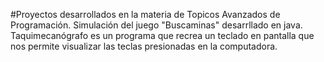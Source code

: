 #Proyectos desarrollados en la materia de Topicos Avanzados de Programación.
Simulación del juego "Buscaminas" desarrllado en java.
Taquimecanógrafo es un programa que recrea un teclado en pantalla que nos permite visualizar las teclas presionadas en la computadora.
